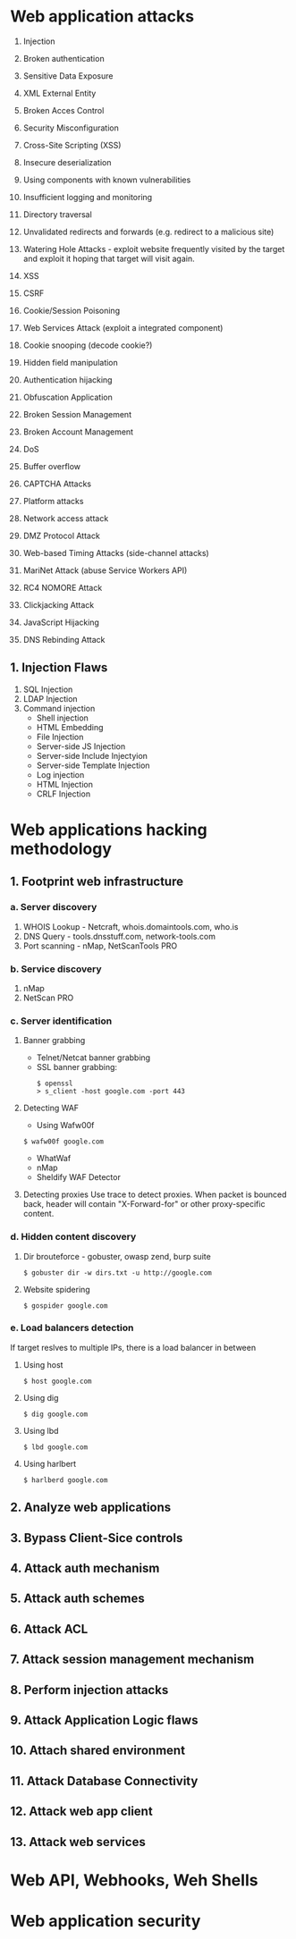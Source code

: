 # Web application attacks

1. Injection
2. Broken authentication
3. Sensitive Data Exposure
4. XML External Entity
5. Broken Acces Control
6. Security Misconfiguration
7. Cross-Site Scripting (XSS)
8. Insecure deserialization
9. Using components with known vulnerabilities
10. Insufficient logging and monitoring

11. Directory traversal
12. Unvalidated redirects and forwards (e.g. redirect to a malicious site)
13. Watering Hole Attacks - exploit website frequently visited by the target and exploit it hoping that target will visit again.
14. XSS
15. CSRF
16. Cookie/Session Poisoning
17. Web Services Attack (exploit a integrated component)
18. Cookie snooping (decode cookie?)
19. Hidden field manipulation
20. Authentication hijacking
21. Obfuscation Application
22. Broken Session Management
23. Broken Account Management
24. DoS
25. Buffer overflow
26. CAPTCHA Attacks
27. Platform attacks
28. Network access attack
29. DMZ Protocol Attack
30. Web-based Timing Attacks (side-channel attacks)
31. MariNet Attack (abuse Service Workers API)
32. RC4 NOMORE Attack
33. Clickjacking Attack
33. JavaScript Hijacking
34. DNS Rebinding Attack

## 1. Injection Flaws
1. SQL Injection
2. LDAP Injection
3. Command injection
	- Shell injection
	- HTML Embedding
	- File Injection
	- Server-side JS Injection
	- Server-side Include Injectyion
	- Server-side Template Injection
	- Log injection
	- HTML Injection
	- CRLF Injection

# Web applications hacking methodology

## 1. Footprint web infrastructure
### a. Server discovery
1. WHOIS Lookup - Netcraft, whois.domaintools.com, who.is
2. DNS Query - tools.dnsstuff.com, network-tools.com
3. Port scanning - nMap, NetScanTools PRO

### b. Service discovery
1. nMap
2. NetScan PRO

### c. Server identification
1. Banner grabbing
	- Telnet/Netcat banner grabbing
	- SSL banner grabbing:
		```
		$ openssl
		> s_client -host google.com -port 443
		```
2. Detecting WAF
	- Using Wafw00f
	```
	$ wafw00f google.com
	```
	- WhatWaf
	- nMap
	- Sheldify WAF Detector

3. Detecting proxies
	Use trace to detect proxies. When packet is bounced back, header will contain "X-Forward-for" or other proxy-specific content.

### d. Hidden content discovery
1. Dir brouteforce - gobuster, owasp zend, burp suite
	```
	$ gobuster dir -w dirs.txt -u http://google.com
	```
2. Website spidering
	```
	$ gospider google.com
	```

### e. Load balancers detection
If target reslves to multiple IPs, there is a load balancer in between
1. Using host
	```
	$ host google.com
	```

2. Using dig
	```
	$ dig google.com
	```

3. Using lbd
	```
	$ lbd google.com
	```

4. Using harlbert
	```
	$ harlberd google.com
	```

## 2. Analyze web applications

## 3. Bypass Client-Sice controls
## 4. Attack auth mechanism
## 5. Attack auth schemes
## 6. Attack ACL
## 7. Attack session management mechanism
## 8. Perform injection attacks
## 9. Attack Application Logic flaws
## 10. Attach shared environment
## 11. Attack Database Connectivity
## 12. Attack web app client
## 13. Attack web services

# Web API, Webhooks, Weh Shells

# Web application security

